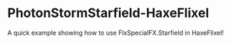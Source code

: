 PhotonStormStarfield-HaxeFlixel
===============================

A quick example showing how to use FlxSpecialFX.Starfield in HaxeFlixel!
